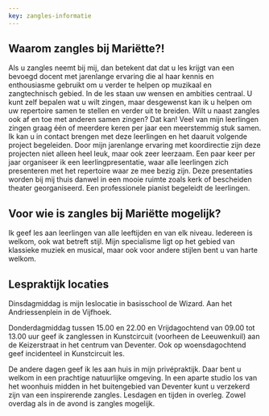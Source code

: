 ```yaml
---
key: zangles-informatie
---
```

## Waarom zangles bij Mariëtte?!
Als u zangles neemt bij mij, dan betekent dat dat u les krijgt van een bevoegd docent met jarenlange ervaring die al haar kennis en enthousiasme gebruikt om u verder te helpen op muzikaal en zangtechnisch gebied. In de les staan uw wensen en ambities centraal. U kunt zelf bepalen wat u wilt zingen, maar desgewenst kan ik u helpen om uw repertoire samen te stellen en verder uit te breiden. Wilt u naast zangles ook af en toe met anderen samen zingen? Dat kan! Veel van mijn leerlingen zingen graag één of meerdere keren per jaar een meerstemmig stuk samen. Ik kan u in contact brengen met deze leerlingen en het daaruit volgende project begeleiden. Door mijn jarenlange ervaring met koordirectie zijn deze projecten niet alleen heel leuk, maar ook zeer leerzaam. Een paar keer per jaar organiseer ik een leerlingpresentatie, waar alle leerlingen zich presenteren met het repertoire waar ze mee bezig zijn. Deze presentaties worden bij mij thuis danwel in een mooie ruimte zoals kerk of bescheiden theater georganiseerd. Een professionele pianist begeleidt de leerlingen.

## Voor wie is zangles bij Mariëtte mogelijk?
Ik geef les aan leerlingen van alle leeftijden en van elk niveau. Iedereen is welkom, ook wat betreft stijl. Mijn specialisme ligt op het gebied van klassieke muziek en musical, maar ook voor andere stijlen bent u van harte welkom.

## Lespraktijk locaties

Dinsdagmiddag is mijn leslocatie in basisschool de Wizard. Aan het Andriessenplein in de Vijfhoek.

Donderdagmiddag tussen  15.00 en 22.00  en Vrijdagochtend van 09.00 tot 13.00 uur  geef ik zanglessen in Kunstcircuit (voorheen de Leeuwenkuil) aan de Keizerstraat in het centrum van Deventer. Ook op woensdagochtend geef incidenteel in Kunstcircuit les.

De andere dagen geef ik les aan huis in mijn privépraktijk. Daar bent u welkom in een  prachtige natuurlijke omgeving. In een aparte studio los van het woonhuis midden in het buitengebied van Deventer kunt u verzekerd zijn van een inspirerende zangles. Lesdagen en tijden in overleg. Zowel overdag als in de avond is zangles mogelijk.